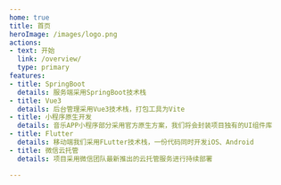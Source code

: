 ```yaml
---
home: true
title: 首页
heroImage: /images/logo.png
actions:
- text: 开始
  link: /overview/
  type: primary
features:
- title: SpringBoot
  details: 服务端采用SpringBoot技术栈
- title: Vue3
  details: 后台管理采用Vue3技术栈，打包工具为Vite
- title: 小程序原生开发
  details: 音乐APP小程序部分采用官方原生方案，我们将会封装项目独有的UI组件库
- title: Flutter
  details: 移动端我们采用FLutter技术栈，一份代码同时开发iOS、Android
- title: 微信云托管
  details: 项目采用微信团队最新推出的云托管服务进行持续部署

---
```

